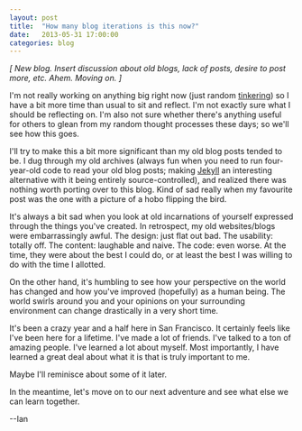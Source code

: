 ```yaml
---
layout: post
title:  "How many blog iterations is this now?"
date:   2013-05-31 17:00:00
categories: blog
---
```


*\[ New blog. Insert discussion about old blogs, lack of posts, desire to post more, etc. Ahem. Moving on. \]*

I'm not really working on anything big right now (just random [tinkering][bookthatshit]) so I have a bit more time than usual to sit and reflect. I'm not exactly sure what I should be reflecting on. I'm also not sure whether there's anything useful for others to glean from my random thought processes these days; so we'll see how this goes.

I'll try to make this a bit more significant than my old blog posts tended to be. I dug through my old archives (always fun when you need to run four-year-old code to read your old blog posts; making [Jekyll][jekyll] an interesting alternative with it being entirely source-controlled), and realized there was nothing worth porting over to this blog. Kind of sad really when my favourite post was the one with a picture of a hobo flipping the bird.

It's always a bit sad when you look at old incarnations of yourself expressed through the things you've created. In retrospect, my old websites/blogs were embarrassingly awful. The design: just flat out bad. The usability: totally off. The content: laughable and naive. The code: even worse. At the time, they were about the best I could do, or at least the best I was willing to do with the time I allotted.

On the other hand, it's humbling to see how your perspective on the world has changed and how you've improved (hopefully) as a human being. The world swirls around you and your opinions on your surrounding environment can change drastically in a very short time.

It's been a crazy year and a half here in San Francisco. It certainly feels like I've been here for a lifetime. I've made a lot of friends. I've talked to a ton of amazing people. I've learned a lot about myself. Most importantly, I have learned a great deal about what it is that is truly important to me.

Maybe I'll reminisce about some of it later.

In the meantime, let's move on to our next adventure and see what else we can learn together.

--Ian

[jekyll]: https://github.com/mojombo/jekyll
[bookthatshit]: https://github.com/ienders/bookthatshit